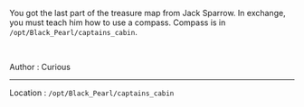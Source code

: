 You got the last part of the treasure map from Jack Sparrow. In exchange, you must teach him how to use a compass. Compass is in `/opt/Black_Pearl/captains_cabin`.

<br>

Author : Curious

---

Location : `/opt/Black_Pearl/captains_cabin`